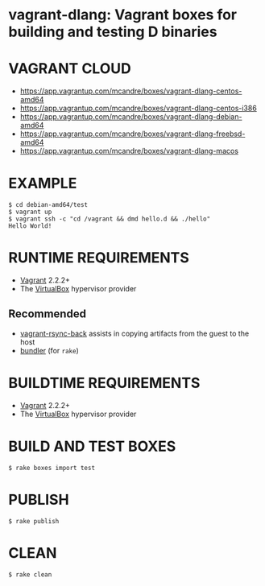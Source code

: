 # vagrant-dlang: Vagrant boxes for building and testing D binaries

# VAGRANT CLOUD

* https://app.vagrantup.com/mcandre/boxes/vagrant-dlang-centos-amd64
* https://app.vagrantup.com/mcandre/boxes/vagrant-dlang-centos-i386
* https://app.vagrantup.com/mcandre/boxes/vagrant-dlang-debian-amd64
* https://app.vagrantup.com/mcandre/boxes/vagrant-dlang-freebsd-amd64
* https://app.vagrantup.com/mcandre/boxes/vagrant-dlang-macos

# EXAMPLE

```console
$ cd debian-amd64/test
$ vagrant up
$ vagrant ssh -c "cd /vagrant && dmd hello.d && ./hello"
Hello World!
```

# RUNTIME REQUIREMENTS

* [Vagrant](https://www.vagrantup.com) 2.2.2+
* The [VirtualBox](https://www.virtualbox.org) hypervisor provider

## Recommended

* [vagrant-rsync-back](https://github.com/smerrill/vagrant-rsync-back) assists in copying artifacts from the guest to the host
* [bundler](https://bundler.io) (for `rake`)

# BUILDTIME REQUIREMENTS

* [Vagrant](https://www.vagrantup.com) 2.2.2+
* The [VirtualBox](https://www.virtualbox.org) hypervisor provider

# BUILD AND TEST BOXES

```console
$ rake boxes import test
```

# PUBLISH

```console
$ rake publish
```

# CLEAN

```console
$ rake clean
```
